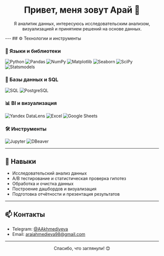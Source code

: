 <h1 align="center">Привет, меня зовут Арай 👋</h1>
<p align="center">
Я аналитик данных, интересуюсь исследовательским анализом, визуализацией и принятием решений на основе данных.
</p>
---
## ⚙️ Технологии и инструменты

### 🐍 Языки и библиотеки
![Python](https://img.shields.io/badge/Python-3776AB?style=for-the-badge&logo=python&logoColor=white)
![Pandas](https://img.shields.io/badge/Pandas-150458?style=for-the-badge&logo=pandas&logoColor=white)
![NumPy](https://img.shields.io/badge/NumPy-013243?style=for-the-badge&logo=numpy&logoColor=white)
![Matplotlib](https://img.shields.io/badge/Matplotlib-11557C?style=for-the-badge&logo=matplotlib&logoColor=white)
![Seaborn](https://img.shields.io/badge/Seaborn-2D3F73?style=for-the-badge&logoColor=white)
![SciPy](https://img.shields.io/badge/SciPy-8CAAE6?style=for-the-badge&logo=scipy&logoColor=white)
![Statsmodels](https://img.shields.io/badge/Statsmodels-888888?style=for-the-badge)

### 💾 Базы данных и SQL
![SQL](https://img.shields.io/badge/SQL-4479A1?style=for-the-badge&logo=sqlite&logoColor=white)
![PostgreSQL](https://img.shields.io/badge/PostgreSQL-336791?style=for-the-badge&logo=postgresql&logoColor=white)

### 📊 BI и визуализация
![Yandex DataLens](https://img.shields.io/badge/Yandex%20DataLens-F00?style=for-the-badge)
![Excel](https://img.shields.io/badge/Excel-217346?style=for-the-badge&logo=microsoft-excel&logoColor=white)
![Google Sheets](https://img.shields.io/badge/Google%20Sheets-34A853?style=for-the-badge&logo=google-sheets&logoColor=white)

### 🛠️ Инструменты
![Jupyter](https://img.shields.io/badge/Jupyter-F37626?style=for-the-badge&logo=jupyter&logoColor=white)
![DBeaver](https://img.shields.io/badge/DBeaver-372923?style=for-the-badge)

---

## 🧩 Навыки

- Исследовательский анализ данных
- A/B тестирование и статистическая проверка гипотез
- Обработка и очистка данных
- Построение дашбордов и визуализация
- Подготовка отчётности и презентация результатов

---

## 📫 Контакты

- Telegram: [@AAkhmediyeva](https://t.me/AAkhmediyeva)  
- Email: araiahmedieva98@gmail.com  

---

<p align="center">Спасибо, что заглянули! 😊</p>
